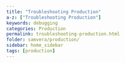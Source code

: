 ```yaml
---
title: "Troubleshooting Production"
a-z: ["Troubleshooting Production"]
keywords: debugging
categories: Production
permalink: troubleshooting-production.html
folder: samvera/production/
sidebar: home_sidebar
tags: [production]
---
```


